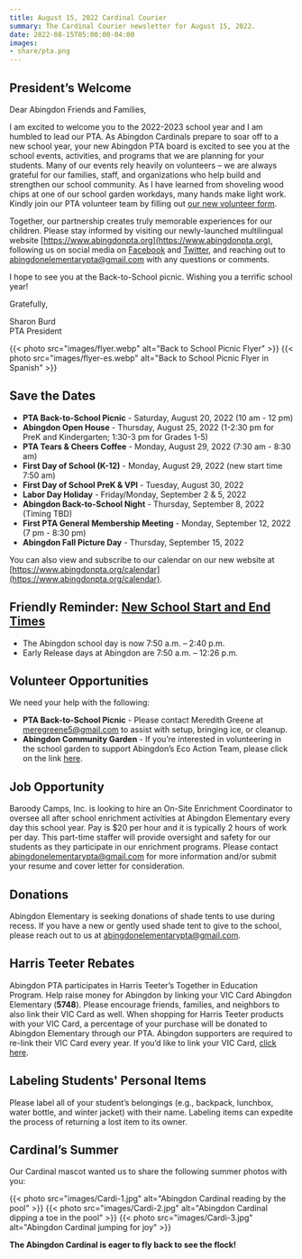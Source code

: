 ```yaml
---
title: August 15, 2022 Cardinal Courier
summary: The Cardinal Courier newsletter for August 15, 2022.
date: 2022-08-15T05:00:00-04:00
images:
- share/pta.png
---
```


## President’s Welcome

Dear Abingdon Friends and Families,

I am excited to welcome you to the 2022-2023 school year and I am humbled to lead our PTA. As Abingdon Cardinals prepare to soar off to a new school year, your new Abingdon PTA board is excited to see you at the school events, activities, and programs that we are planning for your students. Many of our events rely heavily on volunteers – we are always grateful for our families, staff, and organizations who help build and strengthen our school community. As I have learned from shoveling wood chips at one of our school garden workdays, many hands make light work. Kindly join our PTA volunteer team by filling out [our new volunteer form](https://www.abingdonpta.org/volunteer/).

Together, our partnership creates truly memorable experiences for our children. Please stay informed by visiting our newly-launched multilingual website [https://www.abingdonpta.org](https://www.abingdonpta.org), following us on social media on [Facebook](https://www.facebook.com/AbingdonElementaryPTA) and [Twitter](https://twitter.com/abingdonpta), and reaching out to [abingdonelementarypta@gmail.com](mailto:abingdonelementarypta@gmail.com) with any questions or comments.

I hope to see you at the Back-to-School picnic. Wishing you a terrific school year!

Gratefully,

Sharon Burd  
PTA President

{{< photo src="images/flyer.webp" alt="Back to School Picnic Flyer" >}}
{{< photo src="images/flyer-es.webp" alt="Back to School Picnic Flyer in Spanish" >}}

## Save the Dates

- **PTA Back-to-School Picnic** - Saturday, August 20, 2022 (10 am - 12 pm)
- **Abingdon Open House** - Thursday, August 25, 2022 (1-2:30 pm for PreK and Kindergarten; 1:30-3 pm for Grades 1-5)
- **PTA Tears & Cheers Coffee** - Monday, August 29, 2022 (7:30 am - 8:30 am)
- **First Day of School (K-12)** - Monday, August 29, 2022 (new start time 7:50 am)
- **First Day of School PreK & VPI** - Tuesday, August 30, 2022
- **Labor Day Holiday** - Friday/Monday, September 2 & 5, 2022
- **Abingdon Back-to-School Night** - Thursday, September 8, 2022 (Timing TBD)
- **First PTA General Membership Meeting** - Monday, September 12, 2022 (7 pm - 8:30 pm)
- **Abingdon Fall Picture Day** - Thursday, September 15, 2022

You can also view and subscribe to our calendar on our new website at [https://www.abingdonpta.org/calendar](https://www.abingdonpta.org/calendar).

## Friendly Reminder: [New School Start and End Times](https://abingdon.apsva.us/post/new-school-start-and-end-times/)

- The Abingdon school day is now 7:50 a.m. – 2:40 p.m.
- Early Release days at Abingdon are 7:50 a.m. – 12:26 p.m.

## Volunteer Opportunities

We need your help with the following:

- **PTA Back-to-School Picnic** - Please contact Meredith Greene at [meregreene5@gmail.com](mailto:meregreene5@gmail.com) to assist with setup, bringing ice, or cleanup.
- **Abingdon Community Garden** - If you’re interested in volunteering in the school garden to support Abingdon’s Eco Action Team, please click on the link [here](https://lp.constantcontactpages.com/su/SjhlqrR?source_id=0061ea0d-9950-4d52-82be-4559d1474d3b&source_type=em&c=).

## Job Opportunity

Baroody Camps, Inc. is looking to hire an On-Site Enrichment Coordinator to oversee all after school enrichment activities at Abingdon Elementary every day this school year. Pay is $20 per hour and it is typically 2 hours of work per day. This part-time staffer will provide oversight and safety for our students as they participate in our enrichment programs. Please contact [abingdonelementarypta@gmail.com](mailto:abingdonelementarypta@gmail.com) for more information and/or submit your resume and cover letter for consideration.

## Donations

Abingdon Elementary is seeking donations of shade tents to use during recess. If you have a new or gently used shade tent to give to the school, please reach out to us at [abingdonelementarypta@gmail.com](mailto:abingdonelementarypta@gmail.com).

## Harris Teeter Rebates

Abingdon PTA participates in Harris Teeter’s Together in Education Program. Help raise money for Abingdon by linking your VIC Card Abingdon Elementary (**5748**). Please encourage friends, families, and neighbors to also link their VIC Card as well. When shopping for Harris Teeter products with your VIC Card, a percentage of your purchase will be donated to Abingdon Elementary through our PTA. Abingdon supporters are required to re-link their VIC Card every year. If you’d like to link your VIC Card, [click here](https://docs.google.com/forms/d/e/1FAIpQLSeiAe72qt4qTb_b2xmB-TUZByVkD-QxfVNyFEEHGc6sGkFzYQ/viewform).

## Labeling Students' Personal Items

Please label all of your student’s belongings (e.g., backpack, lunchbox, water bottle, and winter jacket) with their name. Labeling items can expedite the process of returning a lost item to its owner.

## Cardinal’s Summer

Our Cardinal mascot wanted us to share the following summer photos with you:

{{< photo src="images/Cardi-1.jpg" alt="Abingdon Cardinal reading by the pool" >}}
{{< photo src="images/Cardi-2.jpg" alt="Abingdon Cardinal dipping a toe in the pool" >}}
{{< photo src="images/Cardi-3.jpg" alt="Abingdon Cardinal jumping for joy" >}}

**The Abingdon Cardinal is eager to fly back to see the flock!**